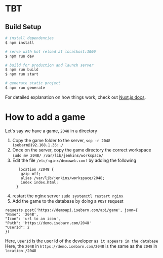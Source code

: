 
# TBT

> 

## Build Setup

```bash
# install dependencies
$ npm install

# serve with hot reload at localhost:3000
$ npm run dev

# build for production and launch server
$ npm run build
$ npm run start

# generate static project
$ npm run generate
```

For detailed explanation on how things work, check out [Nuxt.js docs](https://nuxtjs.org).

# How to add a game
Let's say we have a game, `2048` in a directory
 1. Copy the game folder to the server, `scp -r 2048 isebarn@192.168.1.35:./`
 2. Once on the server, copy the game directory the correct workspace `sudo mv 2048/ /var/lib/jenkins/workspace/`
 3. Edit the file `/etc/nginx/demoweb.conf` by adding the following
 ```
       location /2048 {
        gzip off;
        alias /var/lib/jenkins/workspace/2048;
        index index.html;
      }
```
4. restart the nginx server `sudo systemctl restart nginx`
5. Add the game to the database by doing a `POST` request
```
requests.post('https://demoapi.isebarn.com/api/game', json={
"Name": '2048',
"Icon": 'url to an icon',
"Path": 'https://demo.isebarn.com/2048' 
"UserId": 2
})
```
Here, `UserId` is the user id of the developer `as it appears in the database`
Here, the `2048` in `https://demo.isebarn.com/2048` is the same as the `2048` in  `location /2048`
 

